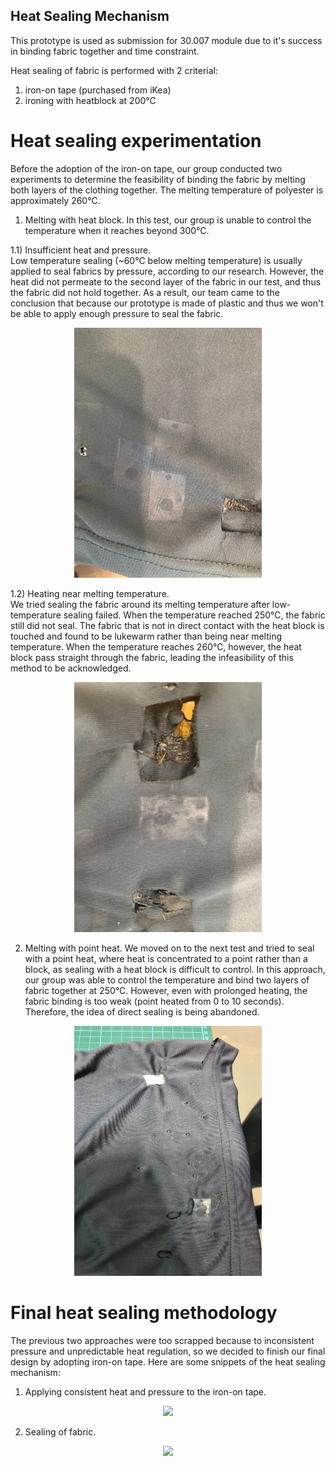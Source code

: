 ## Heat Sealing Mechanism
This prototype is used as submission for 30.007 module due to it's success in binding fabric together and time constraint.

Heat sealing of fabric is performed with 2 criterial:
1) iron-on tape (purchased from iKea)
2) ironing with heatblock at 200°C

# Heat sealing experimentation
Before the adoption of the iron-on tape, our group conducted two experiments to determine the feasibility of binding the fabric by melting both layers of the clothing together. The melting temperature of polyester is approximately 260°C.
1) Melting with heat block. In this test, our group is unable to control the temperature when it reaches beyond 300°C. <br />

1.1) Insufficient heat and pressure. <br />
Low temperature sealing (~60°C below melting temperature) is usually applied to seal fabrics by pressure, according to our research. However, the heat did not permeate to the second layer of the fabric in our test, and thus the fabric did not hold together. As a result, our team came to the conclusion that because our prototype is made of plastic and thus we won't be able to apply enough pressure to seal the fabric.
<p align = "center">
  <img src="https://github.com/SorinoSSK/CNC-Clothes-To-Bag-Vending-Machine/blob/main/Resources/photo_2022-04-29_08-49-15.jpg" width="300" height="400">
</p>

1.2) Heating near melting temperature. <br />
We tried sealing the fabric around its melting temperature after low-temperature sealing failed. When the temperature reached 250°C, the fabric still did not seal. The fabric that is not in direct contact with the heat block is touched and found to be lukewarm rather than being near melting temperature. When the temperature reaches 260°C, however, the heat block pass straight through the fabric, leading the infeasibility of this method to be acknowledged.
<p align = "center">
  <img src="https://github.com/SorinoSSK/CNC-Clothes-To-Bag-Vending-Machine/blob/main/Resources/photo_2022-04-29_08-49-19.jpg" width="300" height="400">
</p>

2) Melting with point heat.
We moved on to the next test and tried to seal with a point heat, where heat is concentrated to a point rather than a block, as sealing with a heat block is difficult to control. In this approach, our group was able to control the temperature and bind two layers of fabric together at 250°C. However, even with prolonged heating, the fabric binding is too weak (point heated from 0 to 10 seconds). Therefore, the idea of direct sealing is being abandoned.
<p align = "center">
  <img src="https://github.com/SorinoSSK/CNC-Clothes-To-Bag-Vending-Machine/blob/main/Resources/photo_2022-04-29_08-16-48.jpg" width="300" height="400">
</p>

# Final heat sealing methodology 
The previous two approaches were too scrapped because to inconsistent pressure and unpredictable heat regulation, so we decided to finish our final design by adopting iron-on tape. Here are some snippets of the heat sealing mechanism:
1) Applying consistent heat and pressure to the iron-on tape.
<p align = "center">
  <img src="https://github.com/SorinoSSK/CNC-Clothes-To-Bag-Vending-Machine/blob/main/Resources/Heat%20Sealing%201.gif">
</p>
  
2) Sealing of fabric.
<p align = "center">
  <img src="https://github.com/SorinoSSK/CNC-Clothes-To-Bag-Vending-Machine/blob/main/Resources/Heat%20Sealing%202.gif">
</p>
